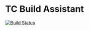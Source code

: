 TC Build Assistant
=====================================

[![Build Status](https://travis-ci.org/vfarcic/TechnologyConversationsBdd.png?branch=master)](https://travis-ci.org/vfarcic/TechnologyConversationsBdd)
